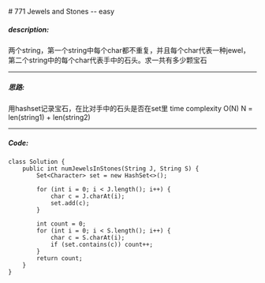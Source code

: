 \# 771 Jewels and Stones -- easy
##### description:
两个string，第一个string中每个char都不重复，并且每个char代表一种jewel，第二个string中的每个char代表手中的石头。求一共有多少颗宝石
****************
##### 思路:
用hashset记录宝石，在比对手中的石头是否在set里
time complexity O(N) N = len(string1) + len(string2)
********
##### Code:
```
class Solution {
    public int numJewelsInStones(String J, String S) {
        Set<Character> set = new HashSet<>();

        for (int i = 0; i < J.length(); i++) {
            char c = J.charAt(i);
            set.add(c);
        }

        int count = 0;
        for (int i = 0; i < S.length(); i++) {
            char c = S.charAt(i);
            if (set.contains(c)) count++;
        }
        return count;
    }
}
```
